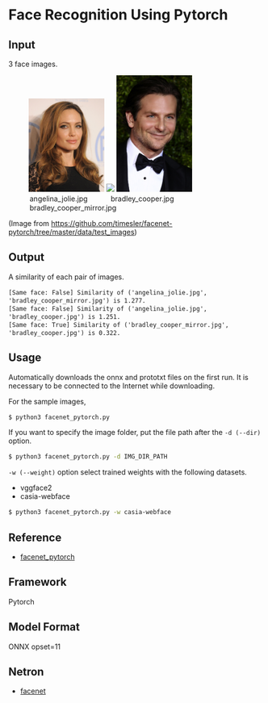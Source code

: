 # Face Recognition Using Pytorch

## Input
3 face images.
<figure>
<img src="data\angelina_jolie.jpg" width="150">
<img src="data\bradley_cooper.jpg" width="150">
<img src="data\bradley_cooper_mirror.jpg" width="150">
<legend>angelina_jolie.jpg 　　　bradley_cooper.jpg　　　bradley_cooper_mirror.jpg</legend>
</figure>

(Image from https://github.com/timesler/facenet-pytorch/tree/master/data/test_images)

## Output

A similarity of each pair of images.
```
[Same face: False] Similarity of ('angelina_jolie.jpg', 'bradley_cooper_mirror.jpg') is 1.277.
[Same face: False] Similarity of ('angelina_jolie.jpg', 'bradley_cooper.jpg') is 1.251.
[Same face: True] Similarity of ('bradley_cooper_mirror.jpg', 'bradley_cooper.jpg') is 0.322.
```

## Usage
Automatically downloads the onnx and prototxt files on the first run.
It is necessary to be connected to the Internet while downloading.

For the sample images,
```bash
$ python3 facenet_pytorch.py
```

If you want to specify the image folder, put the file path after the `-d (--dir)` option.  
```bash
$ python3 facenet_pytorch.py -d IMG_DIR_PATH
```
`-w (--weight)` option select trained weights with the following datasets.

- vggface2
- casia-webface
```bash
$ python3 facenet_pytorch.py -w casia-webface
```

## Reference

- [facenet_pytorch](https://github.com/timesler/facenet-pytorch)

## Framework

Pytorch

## Model Format

ONNX opset=11

## Netron
 - [facenet](https://netron.app/?url=https://storage.googleapis.com/ailia-models/facenet-pytorch/vggface2.onnx.prototxt)
